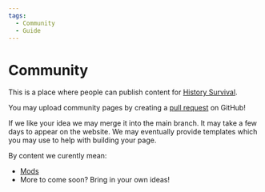 ```yaml
---
tags:
  - Community
  - Guide
---
```


# Community

This is a place where people can publish content for [History Survival](/History_Survival/).

You may upload community pages by creating a [pull request](https://github.com/ajh123-development/website/compare) on GitHub!

If we like your idea we may merge it into the main branch. It may take a few days to appear on the website. We may eventually provide templates which you may use to help with building your page.

By content we curently mean:

* [Mods](/Community/Mods/)
* More to come soon? Bring in your own ideas!